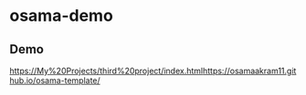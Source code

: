 # osama-demo
## Demo
[https://My%20Projects/third%20project/index.html](https://osamaakram11.github.io/osama-template/)https://osamaakram11.github.io/osama-template/

